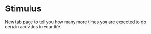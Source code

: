 # Stimulus
New tab page to tell you how many more times you are expected to do certain activities in your life.
